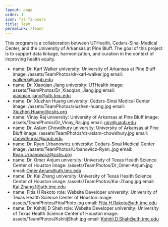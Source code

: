 ```yaml
---
layout: page
order: 1
icon: fas fa-users
title: Team
permalink: /Team/
---
```


This program is a collaboration between UTHealth, Cedars-Sinai Medical Center, and the University of Arkansas at Pine Bluff. The goal of this project is to support data linkage, harmonization, and curation in the context of improving health equity.

- name: Dr. Karl Walker
  university: University of Arkansas at Pine Bluff
  image: /assets/TeamPhotos/dr-karl-walker.jpg
  email: walkerk@uapb.edu
- name: Dr. Xiaoqian Jiang
  university: UTHealth
  image: assets/TeamPhotos/Dr_Xiaoqian_Jiang.jpg
  email: xiaoqian.jiang@uth.tmc.edu
- name: Dr. Xiuzhen Huang
  university: Cedars-Sinai Medical Center
  image: /assets/TeamPhotos/xiuzhen-huang.jpg
  email: Xiuzhen.Huang@cshs.org
- name: Vinay Raj
  university: University of Arkansas at Pine Bluff
  image: assets/TeamPhotos/Dr_Vinay_Raj.jpg
  email: rajv@uapb.edu
- name: Dr. Aslam Chowdhury
  university: University of Arkansas at Pine Bluff
  image: /assets/TeamPhotos/dr-aslam-chowdhury.jpg
  email: chowdhurya@uapb.edu
- name: Dr. Ryan Urbanowicz
  university: Cedars-Sinai Medical Center
  image: /assets/TeamPhotos/Urbanowicz-Ryan..jpg
  email: Ryan.Urbanowicz@cshs.org
- name: Dr. Omer Anjum
  university: University of Texas Health Science Center of Houston
  image: /assets/TeamPhotos/Dr_Omer-Anjum.jpg
  email: Omer.Anjum@uth.tmc.edu
- name: Dr. Kai Zhang
  university: University of Texas Health Science Center of Houston
  image: /assets/TeamPhotos/Kai-Zhang.jpg
  email: Kai.Zhang.1@uth.tmc.edu
- name: Fitia H Rakoto
  role: Website Developer
  university: University of Texas Health Science Center of Houston
  image: assets/TeamPhotos/FitiaPhoto.jpg
  email: Fitia.H.Rakoto@uth.tmc.edu
- name: Dr. Kshitij D Shah
  role: Website Developer
  university: University of Texas Health Science Center of Houston
  image: assets/TeamPhotos/KshitijShah.jpg
  email: Kshitij.D.Shah@uth.tmc.edu
  
<!-- This is the base Jekyll theme. You can find out more info about customizing your Jekyll theme, as well as basic Jekyll usage documentation at [jekyllrb.com](https://jekyllrb.com/)

You can find the source code for Minima at GitHub:
[jekyll][jekyll-organization] /
[minima](https://github.com/jekyll/minima)

You can find the source code for Jekyll at GitHub:
[jekyll][jekyll-organization] /
[jekyll](https://github.com/jekyll/jekyll)


[jekyll-organization]: https://github.com/jekyll -->
